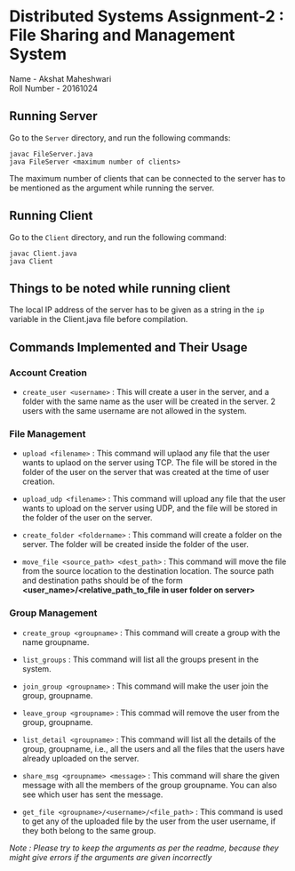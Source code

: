 # Distributed Systems Assignment-2 : File Sharing and Management System

Name - Akshat Maheshwari  
Roll Number - 20161024

## Running Server

Go to the ```Server``` directory, and run the following commands:  

    javac FileServer.java
    java FileServer <maximum number of clients>

The maximum number of clients that can be connected to the server has to be mentioned as the argument while running the server.

## Running Client

Go to the ```Client``` directory, and run the following command:

    javac Client.java
    java Client

## Things to be noted while running client

The local IP address of the server has to be given as a string in the ```ip``` variable in the Client.java file before compilation.

## Commands Implemented and Their Usage

### Account Creation

- ```create_user <username>``` : This will create a user in the server, and a folder with the same name as the user will be created in the server. 2 users with the same username are not allowed in the system.

### File Management

- ```upload <filename>``` : This command will uplaod any file that the user wants to uplaod on the server using TCP. The file will be stored in the folder of the user on the server that was created at the time of user creation.

- ```upload_udp <filename>``` : This command will upload any file that the user wants to upload on the server using UDP, and the file will be stored in the folder of the user on the server.

- ```create_folder <foldername>``` : This command will create a folder on the server. The folder will be created inside the folder of the user.

- ```move_file <source_path> <dest_path>``` : This command will move the file from the source location to the destination location. The source path and destination paths should be of the form  **<user_name>/<relative_path_to_file in user folder on server>**

### Group Management

- ```create_group <groupname>``` : This command will create a group with the name groupname.

- ```list_groups``` : This command will list all the groups present in the system.

- ```join_group <groupname>``` : This command will make the user join the group, groupname.

- ```leave_group <groupname>``` : This commad will remove the user from the group, groupname.

- ```list_detail <groupname>``` : This command will list all the details of the group, groupname, i.e., all the users and all the files that the users have already uploaded on the server.

- ```share_msg <groupname> <message>``` : This command will share the given message with all the members of the group groupname. You can also see which user has sent the message.

- ```get_file <groupname>/<username>/<file_path>``` : This command is used to get any of the uploaded file by the user from the user username, if they both belong to the same group.

*Note : Please try to keep the arguments as per the readme, because they might give errors if the arguments are given incorrectly*

